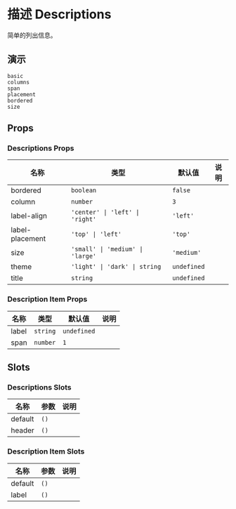 # 描述 Descriptions
<!--single-column-->
简单的列出信息。

## 演示
```demo
basic
columns
span
placement
bordered
size
```

## Props
### Descriptions Props
|名称|类型|默认值|说明|
|-|-|-|-|
|bordered|`boolean`|`false`||
|column|`number`|`3`||
|label-align|`'center' \| 'left' \| 'right'`|`'left'`||
|label-placement|`'top' \| 'left'`|`'top'`||
|size|`'small' \| 'medium' \| 'large'`|`'medium'`||
|theme|`'light' \| 'dark' \| string`|`undefined`||
|title|`string`|`undefined`||

### Description Item Props
|名称|类型|默认值|说明|
|-|-|-|-|
|label|`string`|`undefined`||
|span|`number`|`1`||

## Slots
### Descriptions Slots
|名称|参数|说明|
|-|-|-|
|default|`()`||
|header|`()`||

### Description Item Slots
|名称|参数|说明|
|-|-|-|
|default|`()`||
|label|`()`||
